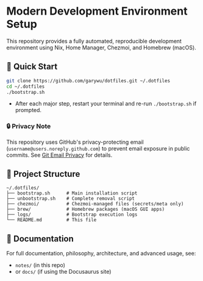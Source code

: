 # Modern Development Environment Setup

This repository provides a fully automated, reproducible development environment using Nix, Home Manager, Chezmoi, and Homebrew (macOS).

## 🚀 Quick Start

```bash
git clone https://github.com/garywu/dotfiles.git ~/.dotfiles
cd ~/.dotfiles
./bootstrap.sh
```

- After each major step, restart your terminal and re-run `./bootstrap.sh` if prompted.

### 🔒 Privacy Note
This repository uses GitHub's privacy-protecting email (`username@users.noreply.github.com`) to prevent email exposure in public commits. See [Git Email Privacy](https://garywu.github.io/dotfiles/98-troubleshooting/git-email-privacy/) for details.

## 📁 Project Structure

```
~/.dotfiles/
├── bootstrap.sh      # Main installation script
├── unbootstrap.sh    # Complete removal script
├── chezmoi/          # Chezmoi-managed files (secrets/meta only)
├── brew/             # Homebrew packages (macOS GUI apps)
├── logs/             # Bootstrap execution logs
└── README.md         # This file
```

## 📝 Documentation

For full documentation, philosophy, architecture, and advanced usage, see:
- `notes/` (in this repo)
- or `docs/` (if using the Docusaurus site)
